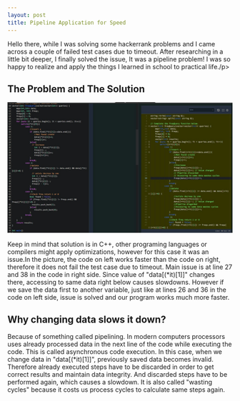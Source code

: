 ```yaml
---
layout: post
title: Pipeline Application for Speed
---
```


<p>Hello there, while I was solving some hackerrank problems and I came across a couple of failed test cases due to timeout. After researching in a little bit deeper, I finally solved the issue, It was a pipeline problem! I was so happy to realize and apply the things I learned in school to practical life./p>

<h2>The Problem and The Solution</h2>
<img src="https://github.com/ynsgnr/ynsgnr.github.io/raw/master/img/pipeline.jpg" style="max-width:100; max-height:100;" alt="Pipeline pratic example"/>
<p> Keep in mind that solution is in C++, other programing languages or compilers might apply optimizations, however for this case it was an issue.In the picture, the code on left works faster than the code on right, therefore it does not fail the test case due to timeout. Main issue is at line 27 and 38 in the code in right side. Since value of "data[(*it)[1]]" changes there, accessing to same data right below causes slowdowns. However if we save the data first to another variable, just like at lines 26 and 36 in the code on left side, issue is solved and our program works much more faster. </p>

<h2>Why changing data slows it down?</h2>
<p>Because of something called pipelining. In modern computers processors uses already processed data in the next line of the code while executing the code. This is called asynchronous code execution. In this case, when we change data in "data[(*it)[1]]", previously saved data becomes invalid. Therefore already executed steps have to be discarded in order to get correct results and maintain data integrity. And discarded steps have to be performed again, which causes a slowdown. It is also called "wasting cycles" because it costs us process cycles to calculate same steps again.</p>
